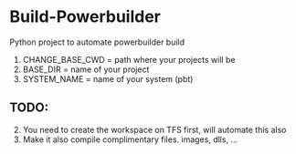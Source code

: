 # Build-Powerbuilder
Python project to automate powerbuilder build

1. CHANGE_BASE_CWD = path where your projects will be
2. BASE_DIR = name of your project
3. SYSTEM_NAME = name of your system (pbt)

## TODO:
2. You need to create the workspace on TFS first, will automate this also
3. Make it also compile complimentary files. images, dlls, ... 
